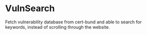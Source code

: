 # VulnSearch
Fetch vulnerability database from cert-bund and able to search for keywords, instead of scrolling through the website.
